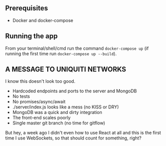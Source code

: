 ## Prerequisites

* Docker and docker-compose

## Running the app

From your terminal/shell/cmd run the command `docker-compose up` (if running the first time run `docker-compose up --build`).
                
## A MESSAGE TO UNIQUITI NETWORKS

I know this doesn't look too good.
* Hardcoded endpoints and ports to the server and MongoDB
* No tests
* No promises/async/await
* ./server/index.js looks like a mess (no KISS or DRY)
* MongoDB was a quick and dirty integration
* The front-end scales poorly
* Single master git branch (no time for gitflow)

But hey, a week ago I didn't even how to use React at all and this is the first time I use WebSockets,
so that should count for something, right?